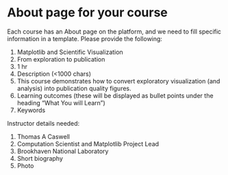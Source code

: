 # About page for your course

Each course has an About page on the platform, and we need to fill specific information in a template.
Please provide the following:

1. Matplotlib and Scientific Visualization
1. From exploration to publication
1. 1 hr
1. Description (<1000 chars)
1. This course demonstrates how to convert exploratory visualization (and analysis) into publication quality figures.
2. Learning outcomes (these will be displayed as bullet points under the heading “What You will Learn”)
3. Keywords


Instructor details needed:

1. Thomas A Caswell
1. Computation Scientist and Matplotlib Project Lead
1. Brookhaven National Laboratory
1. Short biography
1. Photo
